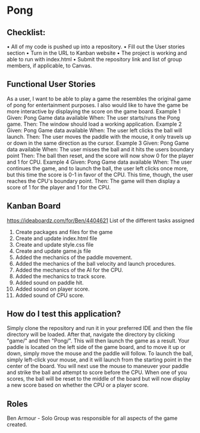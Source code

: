 # Pong

## Checklist:
•	All of my code is pushed up into a repository.
•	Fill out the User stories section
•	Turn in the URL to Kanban website
•	The project is working and able to run with index.html
•	Submit the repository link and list of group members, if applicable, to Canvas.

## Functional User Stories
As a user, I want to be able to play a game the resembles the original game of pong for entertainment purposes. I also would like to have the game be more interactive by displaying the score on the game board.
Example 1 
Given: Pong Game data available 
When: The user starts/runs the Pong game.
Then: The window should load a working application.
Example 2 
Given: Pong Game data available
When: The user left clicks the ball will launch.
Then: The user moves the paddle with the mouse, it only travels up or down in the same direction as the cursor.
Example 3 
Given: Pong Game data available
When: The user misses the ball and it hits the users boundary point 
Then: The ball then reset, and the score will now show 0 for the player and 1 for CPU.
Example 4 
Given: Pong Game data available
When: The user continues the game, and to launch the ball, the user left clicks once more, but this time the score is 0-1 in favor of the CPU. This time, though, the user reaches the CPU's boundary point.
Then: The game will then display a score of 1 for the player and 1 for the CPU.

## Kanban Board
https://ideaboardz.com/for/Ben/4404621
List of the different tasks assigned
1.	Create packages and files for the game
2.	Create and update index.html file
3.	Create and update style.css file
4.	Create and update game.js file
5.	Added the mechanics of the paddle movement.
6.	Added the mechanics of the ball velocity and launch procedures.
7.	Added the mechanics of the AI for the CPU.
8.	Added the mechanics to track score.
9.	Added sound on paddle hit.
10.	Added sound on player score.
11.	Added sound of CPU score.

## How do I test this application?
Simply clone the repository and run it in your preferred IDE and then the file directory will be loaded. After that, navigate the directory by clicking "game/" and then "Pong/". This will then launch the game as a result. Your paddle is located on the left side of the game board, and to move it up or down, simply move the mouse and the paddle will follow. To launch the ball, simply left-click your mouse, and it will launch from the starting point in the center of the board. You will next use the mouse to maneuver your paddle and strike the ball and attempt to score before the CPU. When one of you scores, the ball will be reset to the middle of the board but will now display a new score based on whether the CPU or a player score.

## Roles
Ben Armour - Solo Group was responsible for all aspects of the game created. 



